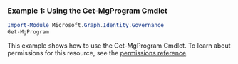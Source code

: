 ### Example 1: Using the Get-MgProgram Cmdlet
```powershell
Import-Module Microsoft.Graph.Identity.Governance
Get-MgProgram
```
This example shows how to use the Get-MgProgram Cmdlet.
To learn about permissions for this resource, see the [permissions reference](/graph/permissions-reference).
